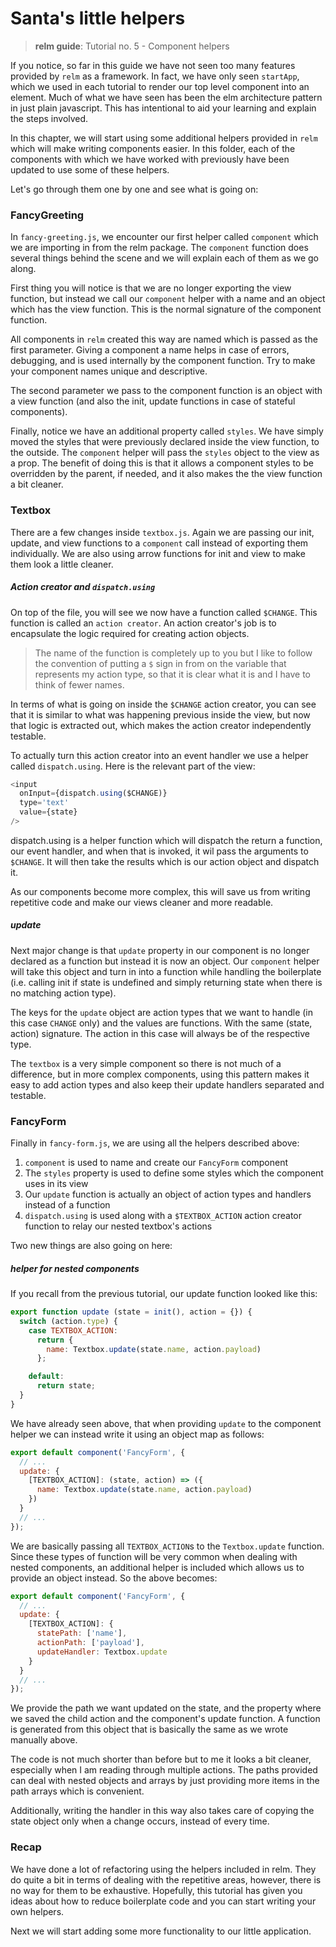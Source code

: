 # Santa's little helpers
> __relm guide__: Tutorial no. 5 - Component helpers

If you notice, so far in this guide we have not seen too many features provided by `relm` as a framework. In fact, we have only seen `startApp`, which we used in each tutorial to render our top level component into an element. Much of what we have seen has been the elm architecture pattern in just plain javascript. This has intentional to aid your learning and explain the steps involved.

In this chapter, we will start using some additional helpers provided in `relm` which will make writing components easier. In this folder, each of the components with which we have worked with previously have been updated to use some of these helpers.

Let's go through them one by one and see what is going on:

### FancyGreeting

In `fancy-greeting.js`, we encounter our first helper called `component` which we are importing in from the relm package. The `component` function does several things behind the scene and we will explain each of them as we go along.

First thing you will notice is that we are no longer exporting the view function, but instead we call our `component` helper with a name and an object which has the view function. This is the normal signature of the component function.

All components in `relm` created this way are named which is passed as the first parameter. Giving a component a name helps in case of errors, debugging, and is used internally by the component function. Try to make your component names unique and descriptive.

The second parameter we pass to the component function is an object with a view function (and also the init, update functions in case of stateful components).

Finally, notice we have an additional property called `styles`. We have simply moved the styles that were previously declared inside the view function, to the outside. The `component` helper will pass the `styles` object to the view as a prop. The benefit of doing this is that it allows a component styles to be overridden by the parent, if needed, and it also makes the the view function a bit cleaner.

### Textbox

There are a few changes inside `textbox.js`. Again we are passing our init, update, and view functions to a `component` call instead of exporting them individually. We are also using arrow functions for init and view to make them look a little cleaner.

##### Action creator and `dispatch.using`

On top of the file, you will see we now have a function called `$CHANGE`. This function is called an `action creator`. An action creator's job is to encapsulate the logic required for creating action objects.

> The name of the function is completely up to you but I like to follow the convention of putting a `$` sign in from on the variable that represents my action type, so that it is clear what it is and I have to think of fewer names.  

In terms of what is going on inside the `$CHANGE` action creator, you can see that it is similar to what was happening previous inside the view, but now that logic is extracted out, which makes the action creator independently testable.

To actually turn this action creator into an event handler we use a helper called `dispatch.using`. Here is the relevant part of the view:

```javascript
<input
  onInput={dispatch.using($CHANGE)}
  type='text'
  value={state}
/>
```
dispatch.using is a helper function which will dispatch the return a function, our event handler, and when that is invoked, it wil pass the arguments to `$CHANGE`. It will then take the results which is our action object and dispatch it.

As our components become more complex, this will save us from writing repetitive code and make our views cleaner and more readable.

##### update

Next major change is that `update` property in our component is no longer declared as a function but instead it is now an object. Our `component` helper will take this object and turn in into a function while handling the boilerplate (i.e. calling init if state is undefined and simply returning state when there is no matching action type).

The keys for the `update` object are action types that we want to handle (in this case `CHANGE` only) and the values are functions. With the same (state, action) signature. The action in this case will always be of the respective type.

The `textbox` is a very simple component so there is not much of a difference, but in more complex components, using this pattern makes it easy to add action types and also keep their update handlers separated and testable.

### FancyForm

Finally in `fancy-form.js`, we are using all the helpers described above:

1. `component` is used to name and create our `FancyForm` component
2. The `styles` property is used to define some styles which the component uses in its view
3. Our `update` function is actually an object of action types and handlers instead of a function
4. `dispatch.using` is used along with a `$TEXTBOX_ACTION` action creator function to relay our nested textbox's actions

Two new things are also going on here:

##### helper for nested components

If you recall from the previous tutorial, our update function looked like this:

```javascript
export function update (state = init(), action = {}) {
  switch (action.type) {
    case TEXTBOX_ACTION:
      return {
        name: Textbox.update(state.name, action.payload)
      };

    default:
      return state;
  }
}
```

We have already seen above, that when providing `update` to the component helper we can instead write it using an object map as follows:

```javascript
export default component('FancyForm', {
  // ...
  update: {
    [TEXTBOX_ACTION]: (state, action) => ({
      name: Textbox.update(state.name, action.payload)
    })
  }
  // ...
});
```

We are basically passing all `TEXTBOX_ACTION`s to the `Textbox.update` function. Since these types of function will be very common when dealing with nested components, an additional helper is included which allows us to provide an object instead. So the above becomes:

```javascript
export default component('FancyForm', {
  // ...
  update: {
    [TEXTBOX_ACTION]: {
      statePath: ['name'],
      actionPath: ['payload'],
      updateHandler: Textbox.update
    }
  }
  // ...
});
```
We provide the path we want updated on the state, and the property where we saved the child action and the component's update function. A function is generated from this object that is basically the same as we wrote manually above.

The code is not much shorter than before but to me it looks a bit cleaner, especially when I am reading through multiple actions. The paths provided can deal with nested objects and arrays by just providing more items in the path arrays which is convenient.

Additionally, writing the handler in this way also takes care of copying the state object only when a change occurs, instead of every time.

### Recap

We have done a lot of refactoring using the helpers included in relm. They do quite a bit in terms of dealing with the repetitive areas, however, there is no way for them to be exhaustive. Hopefully, this tutorial has given you ideas about how to reduce boilerplate code and you can start writing your own helpers.

Next we will start adding some more functionality to our little application.
